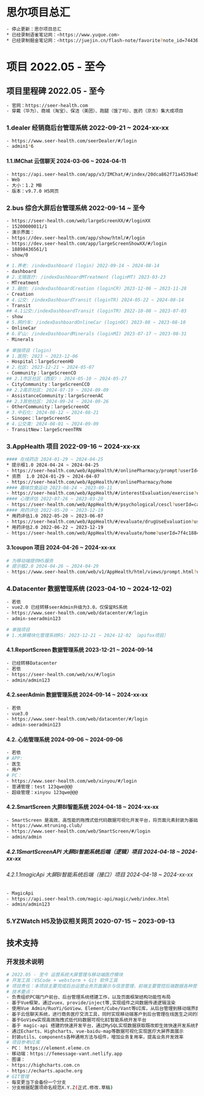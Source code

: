 <!--
 * @Descripttion: 思尔项目总汇
 * @version: 1.0.0
 * @Author: Kenny
 * @Date: 2022-09-14 15:29:06
 * @LastEditors: ~
 * @LastEditTime: 2024-12-05 10:52:15
-->
# 思尔项目总汇

```bash
- 停止更新：思尔项目总汇
* 已经录制语雀笔记网：<https://www.yuque.com>
* 已经录制掘金笔记网：<https://juejin.cn/flash-note/favorite?note_id=7443676321291305010&from=6> 停更
```

# 项目 2022.05 - 至今

## 项目里程碑 2022.05 - 至今

```bash
- 官网：https://seer-health.com
- 穿戴（华为）、商城（淘宝）、保洁（美团）、跑腿（饿了吗）、医药（京东）集大成项目
```

### 1.dealer 经销商后台管理系统 2022-09-21 ~ 2024-xx-xx

```bash
- https://www.seer-health.com/seerDealer/#/login
- admin1*6
```

#### 1.1.IMChat 云信聊天 2024-03-06 ~ 2024-04-11

```bash
- https://api.seer-health.com/app/v3/IMChat/#/index/20dca862f71a4539a4550a864a25ca42/b12c9b8b4e486ca5f5144d1b94c3da36/20dca862f71a4539a4550a864a25ca42
- Web
- 大小：1.2 MB
- 版本：v9.7.0 H5网页
```

### 2.bus 综合大屏后台管理系统 2022-09-14 ~ 至今

```bash
- https://seer-health.com/web/largeScreenXX/#/loginXX
- 15200000011/1
- 演示界面：
- https://dev.seer-health.com/app/show/html/#/login
- https://dev.seer-health.com/app/largeScreenShowXX/#/login
- 18898436561/1
- show/0

# 1.养老: /indexDashboard (login) 2022-09-14 ~ 2024-08-14
- dashboard
# 2.无锡医疗: /indexDashboardMTreatment (loginMT) 2023-03-23
- MTreatment
# 3.融创: /indexDashboardCreation (loginCR) 2023-12-06 ~ 2023-11-28
- Creation
# 4.公交: /indexDashboardTransit (loginTR) 2024-05-22 ~ 2024-08-14
- Transit
## 4.1公交:/indexDashboardTransit (loginTR) 2022-10-08 ~ 2023-07-03
- show
# 5.网约车: /indexDashboardOnlineCar (loginOC) 2023-08 ~ 2023-08-10
- OnlineCar
# 6.矿山: /indexDashboardMinerals (loginMI) 2023-07-17 ~ 2023-08-31
- Minerals

# 单独项目 (login)
# 1.医院: 2023 ~ 2023-12-06
- Hospital：largeScreenHO
# 2.社区: 2023-12-21 ~ 2024-05-07
- Community：largeScreenCO
## 2.1市区社区（西安）: 2024-05-10 ~ 2024-05-27
- CityCommunity：largeScreenCCO
## 2.2南京社区: 2024-07-19 ~ 2024-09-09
- AssistanceCommunity：largeScreenAC
## 2.3其他社区: 2024-09-24 ~ 2024-09-26
- OtherCommunity：largeScreenOC
# 3.中石化: 2024-08-12 ~ 2024-08-21
- Sinopec：largeScreenSC
# 4.公交类: 2024-08-01 ~ 2024-09-09
- TransitNew：largeScreenTRN
```

### 3.AppHealth 项目 2022-09-16 ~ 2024-xx-xx

```bash
#### 在线药店 2024-01-29 ~ 2024-04-25
* 提示框1.0 2024-04-24 ~ 2024-04-25
- https://seer-health.com/web/AppHealth/#/onlinePharmacy/prompt?userId=3e3f15bf3af6452cb5c1cc59289f684e
* 资质  1.0 2024-01-29 ~ 2024-04-07
- https://seer-health.com/web/AppHealth/#/onlinePharmacy/home
#### 趣味饮食运动 2023-08-24 ~ 2023-09-11
- https://seer-health.com/web/AppHealth/#/interestEvaluation/exercise?userId=67f5045d737945cca2d527f896491ebc&foodTargetId=cb1792c6bf0f483b9b26ba8bd74e5c8c
#### 心理评估 2022-07-26 ~ 2023-03-20
- https://seer-health.com/web/AppHealth/#/psychological/cescl?userId=caf1c12ecc2149a1a4b2d6951c8355f1&dates=2022-07-26
#### 用药评估 2022-05-20 ~ 2023-12-19
* 用药评估1.0 2022-05-20 ~ 2023-06-07
- https://seer-health.com/web/AppHealth/#/evaluate/drugUseEvaluation?userId=24fe6d0c05ad4e89b33080902da78bd0dates2022-12-24
* 用药评估2.0 2022-06-22 ~ 2023-12-19
- https://seer-health.com/web/AppHealth/#/evaluate/home?userId=7f4c1884b4e7438f9752db3b508e596edates2023-06-14
```

#### 3.1coupon 项目 2024-04-26 ~ 2024-xx-xx

```bash
# 为移动端提供H5服务
# 提示框2.0 2024-04-26 ~ 2024-04-29
- https://www.seer-health.com/web/v1/AppHealth/html/views/prompt.html?userId=3e3f15bf3af6452cb5c1cc59289f684e
```

### 4.Datacenter 数据管理系统 (2023-04-10 ~ 2024-12-02)

```bash
- 若依
- vue2.0 已经转移seerAdmin升级为3.0，仅保留RS系统
- https://www.seer-health.com/web/datacenter/#/login
- admin-seeradmin123

# 单独项目
# 1.大屏模块化管理系统RS: 2023-12-21 ~ 2024-12-02 （apifox项目）
```

#### 4.1.ReportScreen 数据管理系统 2023-12-21 ~ 2024-09-14

```bash
- 已经转移Datacenter
- 若依
- https://seer-health.com/web/xx/#/login
- admin/admin123
```

#### 4.2.seerAdmin 数据管理系统 2024-09-14 ~ 2024-xx-xx

```bash
- 若依
- vue3.0
- https://www.seer-health.com/web/datacenter/#/login
- admin-seeradmin123
```

#### 4.2. 心佑管理系统 2024-09-06 ~ 2024-09-06

```bash
- 若依
# APP:
- 医生
- 用户
# PC：
- https://www.seer-health.com/web/xinyou/#/login
- 普通管理：test 123qwe@@@
- 超级管理：xinyou 123qwe@@@
```

#### 4.2.SmartScreen 大屏BI智能系统 2024-04-18 ~ 2024-xx-xx

```bash
- SmartScreen 是高效、高性能的拖拽式低代码数据可视化开发平台，将页面元素封装为基础组件，无需编写代码即可完成业务需求。
- https://www.mtruning.club/
- https://www.seer-health.com/web/SmartScreen/#/login
- admin/admin
```

##### 4.2.1SmartScreenAPI 大屏BI智能系统后端（逻辑）项目  2024-04-18 ~ 2024-xx-xx

###### 4.2.1.1magicApi 大屏BI智能系统后端（接口）项目 2024-04-18 ~ 2024-xx-xx

```bash
- MagicApi
- https://api.seer-health.com/magic-api/magic/web/index.html
- admin/admin123
```

### 5.YZWatch H5及协议相关网页 2020-07-15 ~ 2023-09-13

## 技术支持

### 开发技术说明

```bash
# 2022.05 - 至今 运营系统大屏管理与移动端医疗模块
# 开发工具：VSCode + webstorm + Git 软件工具
# 项目责任：本项目主要完成后台运营业务页面展示与信息管理，前端主要管控后端数据各种营销业务界面或者大屏界面渲染展示，移动端医疗健康系统的开发，以及后期系统维护和迭代。
# 技术要点：
- 负责组织PC端门户前台、后台管理系统搭建工作，以及页面框架结构功能性布局
- 基于Vue框架，通过vuex、provide/inject等,实现组件之间数据传递逻辑渲染
- 使用Vue Admin/RuoYi/GoView、Element/Cube/Vant等UI库，从后台管理到移动端界面展示的开发
- 基于云信聊天系统，进行商务医疗交流工具，同时实现移动端客户到后台管理在线医生之间的购药需求交流
- 基于GoView实现高效拖拽式低代码数据可视化BI智能系统开发平台
- 基于 magic-api 搭建的快速开发平台，通过MySQL实现数据获取既改即生效快速开发系统界面显示
- 通过Echarts、Highcharts、vue-baidu-map等数据可视化实现医疗大屏界面展示
- 封装utils、components各种通用方法与组件，增加业务复用率，提高业务开发效率
# 项目参考UI库
- PC： https://element.eleme.cn
- 移动端：https://femessage-vant.netlify.app
- 图谱：
- https://highcharts.com.cn
- https://echarts.apache.org
# GIT管理
- 每变更当下会备份一个分支
- 分支根据配置项命名规范X.Y.Z(正式.修改.草稿)
```
